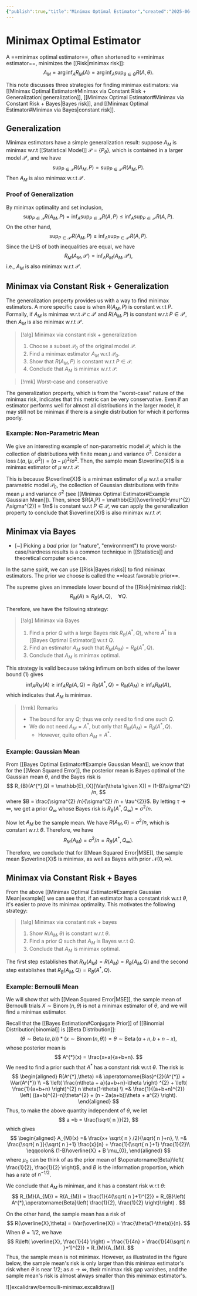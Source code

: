 ```yaml
---
{"publish":true,"title":"Minimax Optimal Estimator","created":"2025-06-28T00:06:01","modified":"2025-06-28T03:58:09","cssclasses":"","state":"done","sup":["[[Estimation]]"],"aliases":null,"type":"note","related":["[[Risk]]"]}
---
```



# Minimax Optimal Estimator

A ==minimax optimal estimator==, often shortened to ==minimax estimator==, minimizes the [[Risk\|minimax risk]]:
$$
A_{M} = \arg\inf_{A} R_{M}(A) = \arg\inf_{A} \sup_{\theta\in\Theta} R(A,\theta).
$$

This note discusses three strategies for finding minimax estimators: via [[Minimax Optimal Estimator#Minimax via Constant Risk + Generalization\|generalization]], [[Minimax Optimal Estimator#Minimax via Constant Risk + Bayes\|Bayes risk]], and [[Minimax Optimal Estimator#Minimax via Bayes\|constant risk]].

## Generalization

Minimax estimators have a simple generalization result: suppose $A_{M}$ is minimax w.r.t [[Statistical Model]] $\mathcal{P} = \{ P_{\theta} \}$, which is contained in a larger model $\mathcal{P}'$, and we have
$$
\sup_{P\in\mathcal{P}}R(A_{M},P) = \sup_{P\in \mathcal{P}'}R(A_{M},P).
$$
Then $A_{M}$ is also minimax w.r.t $\mathcal{P}'$.

### Proof of Generalization

By minimax optimality and set inclusion,
$$
\sup_{P\in \mathcal{P}} R(A_{M},P) = \inf_{A} \sup_{P\in \mathcal{P}} R(A,P) \le \inf_{A}\sup_{P\in \mathcal{P}'} R(A,P) .
$$
On the other hand,
$$
\sup_{P\in \mathcal{P}'}R(A_{M},P) \ge \inf_{A}\sup_{P\in \mathcal{P}'} R(A,P).
$$
Since the LHS of both inequalities are equal, we have
$$
R_{M}(A_{M}, \mathcal{P}') = \inf_{A} R_{M}(A_{M},\mathcal{P}'),
$$
i.e., $A_{M}$ is also minimax w.r.t $\mathcal{P}'$.

## Minimax via Constant Risk + Generalization

The generalization property provides us with a way to find minimax estimators. A more specific case is when $R(A_{M},P)$ is constant w.r.t $P$.
Formally, if $A_{M}$ is minimax w.r.t $\mathcal{P} \subset \mathcal{P}'$ and $R(A_{M},P)$ is constant w.r.t $P\in \mathcal{P}'$, then $A_{M}$ is also minimax w.r.t $\mathcal{P}'$.

> [!alg] Minimax via constant risk + generalization
>
> 1. Choose a subset $\mathcal{P}_{0}$ of the original model $\mathcal{P}$.
> 2. Find a minimax estimator $A_{M}$ w.r.t $\mathcal{P}_{0}$.
> 3. Show that $R(A_{M},P)$ is constant w.r.t $P\in \mathcal{P}$.
> 4. Conclude that $A_{M}$ is minimax w.r.t $\mathcal{P}$.

> [!rmk] Worst-case and conservative
>
The generalization property, which is from the "worst-case" nature of the minimax risk, indicates that this metric can be very conservative. Even if an estimator performs well for almost all distributions in the larger model, it may still not be minimax if there is a single distribution for which it performs poorly.

### Example: Non-Parametric Mean

We give an interesting example of non-parametric model $\mathcal{P}$, which is the collection of distributions with finite mean $\mu$ and variance $\sigma^{2}$. Consider a loss $L(a, (\mu,\sigma^{2})) = (a-\mu)^{2} /\sigma^{2}$.
Then, the sample mean $\overline{X}$ is a minimax estimator of $\mu$ w.r.t $\mathcal{P}$.

This is because $\overline{X}$ is a minimax estimator of $\mu$ w.r.t a smaller parametric model $\mathcal{P}_{0}$, the collection of Gaussian distributions with finite mean $\mu$ and variance $\sigma^{2}$ (see [[Minimax Optimal Estimator#Example Gaussian Mean]]). Then, since $R(A,P) = \mathbb{E}[(\overline{X}-\mu)^{2} /\sigma^{2}] = 1/n$ is constant w.r.t $P\in \mathcal{P}$, we can apply the generalization property to conclude that $\overline{X}$ is also minimax w.r.t $\mathcal{P}$.

## Minimax via Bayes

- [~] Picking a *bad* prior (or "nature", "environment") to prove worst-case/hardness results is a common technique in [[Statistics]] and theoretical computer science.

In the same spirit, we can use [[Risk\|Bayes risks]] to find minimax estimators. The prior we choose is called the ==least favorable prior==.

The supreme gives an immediate lower bound of the [[Risk\|minimax risk]]:
$$
R_{M}(A) \ge R_{B}(A,Q), \quad \forall Q. \tag{1}
$$

Therefore, we have the following strategy:

> [!alg] Minimax via Bayes
>
> 1. Find a prior $Q$ with a large Bayes risk $R_{B}(A^{*},Q)$, where $A^{*}$ is a [[Bayes Optimal Estimator]] w.r.t $Q$.
> 2. Find an estimator $A_{M}$ such that $R_{M}(A_{M}) = R_{B}(A^{*},Q)$.
> 3. Conclude that $A_{M}$ is minimax optimal.

This strategy is valid because taking infimum on both sides of the lower bound $(1)$ gives
$$
\inf_{A} R_{M}(A) \ge \inf_{A} R_{B}(A,Q) = R_{B}(A^{*},Q) = R_{M}(A_{M}) \ge \inf_{A} R_{M}(A),
$$
which indicates that $A_{M}$ is minimax.

> [!rmk] Remarks
>
> - The bound for any $Q$; thus we only need to find one such $Q$.
> - We do not need $A_{M} = A^{*}$, but only that $R_{M}(A_{M}) = R_{B}(A^{*},Q)$.
>     - However, quite often $A_{M}=A^{*}$.

### Example: Gaussian Mean

From [[Bayes Optimal Estimator#Example Gaussian Mean]], we know that for the [[Mean Squared Error]], the posterior mean is Bayes optimal of the Gaussian mean $\theta$, and the Bayes risk is
$$
R_{B}(A^{*},Q) = \mathbb{E}_{X}[\Var(\theta \given X)] = (1-B)\sigma^{2} /n,
$$
where $B = \frac{\sigma^{2} /n}{\sigma^{2} /n + \tau^{2}}$. By letting $\tau\to \infty$, we get a prior $Q_{\infty}$ whose Bayes risk is $R_{B}(A^{*},Q_{\infty}) = \sigma^{2} /n$.

Now let $A_{M}$ be the sample mean. We have $R(A_{M},\theta) = \sigma^{2} /n$, which is constant w.r.t $\theta$. Therefore, we have
$$
R_{M}(A_{M}) = \sigma^{2} /n= R_{B}(A^{*},Q_{\infty}).
$$

Therefore, we conclude that for [[Mean Squared Error\|MSE]], the sample mean $\overline{X}$ is minimax, as well as Bayes with prior $\mathcal{N}(0,\infty)$.

## Minimax via Constant Risk + Bayes

From the above [[Minimax Optimal Estimator#Example Gaussian Mean\|example]] we can see that, if an estimator has a constant risk w.r.t $\theta$, it's easier to prove its minimax optimality. This motivates the following strategy:

> [!alg] Minimax via constant risk + bayes
>
> 1. Show $R(A_{M},\theta)$ is constant w.r.t $\theta$.
> 2. Find a prior $Q$ such that $A_{M}$ is Bayes w.r.t $Q$.
> 3. Conclude that $A_{M}$ is minimax optimal.

The first step establishes that $R_{M}(A_{M}) = R(A_{M}) = R_{B}(A_{M},Q)$ and the second step establishes that $R_{B}(A_{M},Q) = R_{B}(A^{*},Q)$.

### Example: Bernoulli Mean

We will show that with [[Mean Squared Error\|MSE]], the sample mean of Bernoulli trials $X \sim \operatorname{Binom}(n,\theta)$ is not a minimax estimator of $\theta$, and we will find a minimax estimator.

Recall that the [[Bayes Estimation#Conjugate Prior]] of [[Binomial Distribution\|binomial]] is [[Beta Distribution]]:
$$
(\theta \sim \operatorname{Beta}(a,b)) \ast ( x \sim  \operatorname{Binom}(n,\theta)) = \theta \sim \operatorname{Beta}(a+n,b+n-x),
$$
whose posterior mean is
$$
A^{*}(x) = \frac{x+a}{a+b+n}.
$$
We need to find a prior such that $A^{*}$ has a constant risk w.r.t $\theta$. The risk is
$$
\begin{aligned}
R(A^{*},\theta) =& \operatorname{Bias}^{2}(A^{*}) + \Var(A^{*}) \\
=& \left( \frac{n\theta + a}{a+b+n}-\theta \right) ^{2} + \left( \frac{1}{a+b+n} \right)^{2} n \theta(1-\theta) \\
=& \frac{1}{(a+b+n)^{2}} \left( ((a+b)^{2}-n)\theta^{2} + (n - 2a(a+b))\theta + a^{2} \right).
\end{aligned}
$$
Thus, to make the above quantity independent of $\theta$, we let
$$
a =b  = \frac{\sqrt{ n }}{2},
$$
which gives
$$
\begin{aligned}
A_{M}(x) =& \frac{x+ \sqrt{ n } /2}{\sqrt{ n }+n}, \\
=& \frac{\sqrt{ n }}{\sqrt{ n }+1} \frac{x}{n} + \frac{1}{\sqrt{ n }+1} \frac{1}{2}\\
\eqqcolon& (1-B)\overline{X} + B \mu_{0},
\end{aligned}
$$
where $\mu_{0}$ can be think of as the prior mean of $\operatorname{Beta}\left( \frac{1}{2}, \frac{1}{2} \right)$, and $B$ is the information proportion, which has a rate of $n^{-1 /2}$.

We conclude that $A_{M}$ is minimax, and it has a constant risk w.r.t $\theta$:
$$
R_{M}(A_{M}) = R(A_{M}) = \frac{1}{4(\sqrt{ n }+1)^{2}} = R_{B}\left( A^{*},\operatorname{Beta}\left( \frac{1}{2}, \frac{1}{2} \right)\right) .
$$

On the other hand, the sample mean has a risk of
$$
R(\overline{X},\theta) = \Var(\overline{X}) = \frac{\theta(1-\theta)}{n}.
$$
When $\theta = 1 /2$, we have
$$
R\left( \overline{X}, \frac{1}{4} \right) = \frac{1}{4n} > \frac{1}{4(\sqrt{ n }+1)^{2}} = R_{M}(A_{M}).
$$
Thus, the sample mean is not minimax.
However, as illustrated in the figure below, the sample mean's risk is only larger than this minimax estimator's risk when $\theta$ is near $1/2$; as $n\to \infty$, their minimax risk gap vanishes, and the sample mean's risk is almost always smaller than this minimax estimator's.

![[excalidraw/bernoulli-minimax.excalidraw]]
